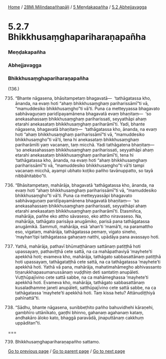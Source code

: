 
[Home](/) / [28Mi Milindapañhapāḷi](/tipitaka/28Mi.md) / [5 Meṇḍakapañha](/tipitaka/28Mi/5.md) / [5.2 Abhejjavagga](/tipitaka/28Mi/5/5.2.md)

# 5.2.7 Bhikkhusaṃghapariharaṇapañha

### Meṇḍakapañha

### Abhejjavagga

### Bhikkhusaṃghapariharaṇapañha

(136.)

735. “Bhante nāgasena, bhāsitampetaṃ bhagavatā—  ‘tathāgatassa kho, ānanda, na evaṃ hoti “ahaṃ bhikkhusaṃghaṃ pariharissāmī”ti vā, “mamuddesiko bhikkhusaṃgho”ti vā’ti. Puna ca metteyyassa bhagavato sabhāvaguṇaṃ paridīpayamānena bhagavatā evaṃ bhaṇitaṃ—  ‘so anekasahassaṃ bhikkhusaṃghaṃ pariharissati, seyyathāpi ahaṃ etarahi anekasataṃ bhikkhusaṃghaṃ pariharāmī’ti. Yadi, bhante nāgasena, bhagavatā bhaṇitaṃ—  ‘tathāgatassa kho, ānanda, na evaṃ hoti “ahaṃ bhikkhusaṃghaṃ pariharissāmī”ti vā, “mamuddesiko bhikkhusaṃgho”ti vā’ti, tena hi anekasataṃ bhikkhusaṃghaṃ pariharāmīti yaṃ vacanaṃ, taṃ micchā. Yadi tathāgatena bhaṇitaṃ—  ‘so anekasahassaṃ bhikkhusaṃghaṃ pariharissati, seyyathāpi ahaṃ etarahi anekasataṃ bhikkhusaṃghaṃ pariharāmī’ti, tena hi ‘tathāgatassa kho, ānanda, na evaṃ hoti “ahaṃ bhikkhusaṃghaṃ pariharissāmī”ti vā, “mamuddesiko bhikkhusaṃgho”ti vā’ti tampi vacanaṃ micchā, ayampi ubhato koṭiko pañho tavānuppatto, so tayā nibbāhitabbo”ti.

736. “Bhāsitampetaṃ, mahārāja, bhagavatā ‘tathāgatassa kho, ānanda, na evaṃ hoti “ahaṃ bhikkhusaṃghaṃ pariharissāmī”ti vā, “mamuddesiko bhikkhusaṃgho”ti vā’ti. Puna ca metteyyassāpi bhagavato sabhāvaguṇaṃ paridīpayamānena bhagavatā bhaṇitaṃ—  ‘so anekasahassaṃ bhikkhusaṃghaṃ pariharissati, seyyathāpi ahaṃ etarahi anekasataṃ bhikkhusaṃghaṃ pariharāmī’ti. Etasmiñca, mahārāja, pañhe eko attho sāvaseso, eko attho niravaseso. Na, mahārāja, tathāgato parisāya anugāmiko, parisā pana tathāgatassa anugāmikā. Sammuti, mahārāja, esā ‘ahan’ti ‘mamā’ti, na paramattho eso, vigataṃ, mahārāja, tathāgatassa pemaṃ, vigato sineho, ‘mayhan’tipi tathāgatassa gahaṇaṃ natthi, upādāya pana avassayo hoti.

737. Yathā, mahārāja, pathavī bhūmaṭṭhānaṃ sattānaṃ patiṭṭhā hoti upassayaṃ, pathaviṭṭhā cete sattā, na ca mahāpathaviyā ‘mayhete’ti apekkhā hoti; evameva kho, mahārāja, tathāgato sabbasattānaṃ patiṭṭhā hoti upassayaṃ, tathāgataṭṭhā cete sattā, na ca tathāgatassa ‘mayhete’ti apekkhā hoti. Yathā vā pana, mahārāja, mahatimahāmegho abhivassanto tiṇarukkhapasumanussānaṃ vuḍḍhiṃ deti santatiṃ anupāleti. Vuṭṭhūpajīvino cete sattā sabbe, na ca mahāmeghassa ‘mayhete’ti apekkhā hoti. Evameva kho, mahārāja, tathāgato sabbasattānaṃ kusaladhamme janeti anupāleti, satthūpajīvino cete sattā sabbe, na ca tathāgatassa ‘mayhete’ti apekkhā hoti. Taṃ kissa hetu? Attānudiṭṭhiyā pahīnattā”ti.

738. “Sādhu, bhante nāgasena, sunibbeṭhito pañho bahuvidhehi kāraṇehi, gambhīro uttānīkato, gaṇṭhi bhinno, gahanaṃ agahanaṃ kataṃ, andhakāro āloko kato, bhaggā paravādā, jinaputtānaṃ cakkhuṃ uppāditan”ti.

===

739. Bhikkhusaṃghapariharaṇapañho sattamo.



[Go to previous page](/tipitaka/28Mi/5/5.2/5.2.6.md) / [Go to parent page](/tipitaka/28Mi/5/5.2.md) / [Go to next page](/tipitaka/28Mi/5/5.2/5.2.8.md)


